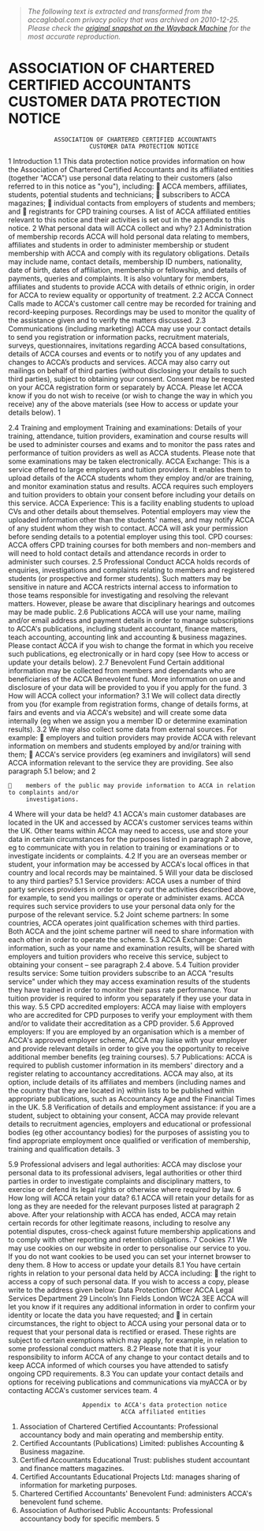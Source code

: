 > *The following text is extracted and transformed from the accaglobal.com privacy policy that was archived on 2010-12-25. Please check the [original snapshot on the Wayback Machine](https://web.archive.org/web/20101225123330id_/http%3A//www.accaglobal.com/documents/protection_notice.pdf) for the most accurate reproduction.*

# ASSOCIATION OF CHARTERED CERTIFIED ACCOUNTANTS CUSTOMER DATA PROTECTION NOTICE

                 ASSOCIATION OF CHARTERED CERTIFIED ACCOUNTANTS
                           CUSTOMER DATA PROTECTION NOTICE
1   Introduction
1.1 This data protection notice provides information on how the Association of Chartered Certified
    Accountants and its affiliated entities (together "ACCA") use personal data relating to their
    customers (also referred to in this notice as "you"), including:
         ACCA members, affiliates, students, potential students and technicians;
         subscribers to ACCA magazines;
         individual contacts from employers of students and members; and
         registrants for CPD training courses.
     A list of ACCA affiliated entities relevant to this notice and their activities is set out in the
     appendix to this notice.
2   What personal data will ACCA collect and why?
2.1 Administration of membership records
    ACCA will hold personal data relating to members, affiliates and students in order to administer
    membership or student membership with ACCA and comply with its regulatory obligations.
    Details may include name, contact details, membership ID numbers, nationality, date of birth,
    dates of affiliation, membership or fellowship, and details of payments, queries and complaints.
    It is also voluntary for members, affiliates and students to provide ACCA with details of ethnic
    origin, in order for ACCA to review equality or opportunity of treatment.
2.2 ACCA Connect
    Calls made to ACCA's customer call centre may be recorded for training and record-keeping
    purposes. Recordings may be used to monitor the quality of the assistance given and to verify
    the matters discussed.
2.3 Communications (including marketing)
    ACCA may use your contact details to send you registration or information packs, recruitment
    materials, surveys, questionnaires, invitations regarding ACCA based consultations, details of
    ACCA courses and events or to notify you of any updates and changes to ACCA’s products and
    services.
    ACCA may also carry out mailings on behalf of third parties (without disclosing your details to
    such third parties), subject to obtaining your consent. Consent may be requested on your
    ACCA registration form or separately by ACCA.
    Please let ACCA know if you do not wish to receive (or wish to change the way in which you
    receive) any of the above materials (see How to access or update your details below).
                                                                                                     1


2.4 Training and employment
    Training and examinations: Details of your training, attendance, tuition providers, examination
    and course results will be used to administer courses and exams and to monitor the pass rates
    and performance of tuition providers as well as ACCA students.            Please note that some
    examinations may be taken electronically.
    ACCA Exchange: This is a service offered to large employers and tuition providers. It enables
    them to upload details of the ACCA students whom they employ and/or are training, and monitor
    examination status and results. ACCA requires such employers and tuition providers to obtain
    your consent before including your details on this service.
    ACCA Experience: This is a facility enabling students to upload CVs and other details about
    themselves. Potential employers may view the uploaded information other than the students'
    names, and may notify ACCA of any student whom they wish to contact. ACCA will ask your
    permission before sending details to a potential employer using this tool.
    CPD courses: ACCA offers CPD training courses for both members and non-members and will
    need to hold contact details and attendance records in order to administer such courses.
2.5 Professional Conduct
    ACCA holds records of enquiries, investigations and complaints relating to members and
    registered students (or prospective and former students). Such matters may be sensitive in
    nature and ACCA restricts internal access to information to those teams responsible for
    investigating and resolving the relevant matters. However, please be aware that disciplinary
    hearings and outcomes may be made public.
2.6 Publications
    ACCA will use your name, mailing and/or email address and payment details in order to
    manage subscriptions to ACCA's publications, including student accountant, finance matters,
    teach accounting, accounting link and accounting & business magazines. Please contact ACCA
    if you wish to change the format in which you receive such publications, eg electronically or in
    hard copy (see How to access or update your details below).
2.7 Benevolent Fund
    Certain additional information may be collected from members and dependants who are
    beneficiaries of the ACCA Benevolent fund. More information on use and disclosure of your
    data will be provided to you if you apply for the fund.
3   How will ACCA collect your information?
3.1 We will collect data directly from you (for example from registration forms, change of details
    forms, at fairs and events and via ACCA's website) and will create some data internally (eg
    when we assign you a member ID or determine examination results).
3.2 We may also collect some data from external sources. For example:
        employers and tuition providers may provide ACCA with relevant information on members
         and students employed by and/or training with them;
        ACCA's service providers (eg examiners and invigilators) will send ACCA information
         relevant to the service they are providing. See also paragraph 5.1 below; and
                                                                                                   2


        members of the public may provide information to ACCA in relation to complaints and/or
         investigations.
4   Where will your data be held?
4.1 ACCA's main customer databases are located in the UK and accessed by ACCA's customer
    services teams within the UK. Other teams within ACCA may need to access, use and store
    your data in certain circumstances for the purposes listed in paragraph 2 above, eg to
    communicate with you in relation to training or examinations or to investigate incidents or
    complaints.
4.2 If you are an overseas member or student, your information may be accessed by ACCA's local
    offices in that country and local records may be maintained.
5   Will your data be disclosed to any third parties?
5.1 Service providers: ACCA uses a number of third party services providers in order to carry out
    the activities described above, for example, to send you mailings or operate or administer
    exams. ACCA requires such service providers to use your personal data only for the purpose of
    the relevant service.
5.2 Joint scheme partners: In some countries, ACCA operates joint qualification schemes with third
    parties. Both ACCA and the joint scheme partner will need to share information with each other
    in order to operate the scheme.
5.3 ACCA Exchange: Certain information, such as your name and examination results, will be
    shared with employers and tuition providers who receive this service, subject to obtaining your
    consent – see paragraph 2.4 above.
5.4 Tuition provider results service: Some tuition providers subscribe to an ACCA "results service"
    under which they may access examination results of the students they have trained in order to
    monitor their pass rate performance. Your tuition provider is required to inform you separately if
    they use your data in this way.
5.5 CPD accredited employers: ACCA may liaise with employers who are accredited for CPD
    purposes to verify your employment with them and/or to validate their accreditation as a CPD
    provider.
5.6 Approved employers: If you are employed by an organisation which is a member of ACCA's
    approved employer scheme, ACCA may liaise with your employer and provide relevant details
    in order to give you the opportunity to receive additional member benefits (eg training courses).
5.7 Publications: ACCA is required to publish customer information in its members' directory and a
    register relating to accountancy accreditations. ACCA may also, at its option, include details of
    its affiliates and members (including names and the country that they are located in) within lists
    to be published within appropriate publications, such as Accountancy Age and the Financial
    Times in the UK.
5.8 Verification of details and employment assistance: if you are a student, subject to obtaining
    your consent, ACCA may provide relevant details to recruitment agencies, employers and
    educational or professional bodies (eg other accountancy bodies) for the purposes of assisting
    you to find appropriate employment once qualified or verification of membership, training and
    qualification details.
                                                                                                      3


5.9 Professional advisers and legal authorities: ACCA may disclose your personal data to its
    professional advisers, legal authorities or other third parties in order to investigate complaints
    and disciplinary matters, to exercise or defend its legal rights or otherwise where required by
    law.
6   How long will ACCA retain your data?
6.1 ACCA will retain your details for as long as they are needed for the relevant purposes listed at
    paragraph 2 above. After your relationship with ACCA has ended, ACCA may retain certain
    records for other legitimate reasons, including to resolve any potential disputes, cross-check
    against future membership applications and to comply with other reporting and retention
    obligations.
7   Cookies
7.1 We may use cookies on our website in order to personalise our service to you. If you do not
    want cookies to be used you can set your internet browser to deny them.
8   How to access or update your details
8.1 You have certain rights in relation to your personal data held by ACCA including:
        the right to access a copy of such personal data. If you wish to access a copy, please write
         to the address given below:
         Data Protection Officer
         ACCA
         Legal Services Department
         29 Lincoln’s Inn Fields
         London WC2A 3EE
     ACCA will let you know if it requires any additional information in order to confirm your identity
     or locate the data you have requested; and
        in certain circumstances, the right to object to ACCA using your personal data or to request
         that your personal data is rectified or erased.
     These rights are subject to certain exemptions which may apply, for example, in relation to
     some professional conduct matters.
8.2 Please note that it is your responsibility to inform ACCA of any change to your contact details
    and to keep ACCA informed of which courses you have attended to satisfy ongoing CPD
    requirements.
8.3 You can update your contact details and options for receiving publications and communications
    via myACCA or by contacting ACCA's customer services team.
                                                                                                      4


                         Appendix to ACCA's data protection notice
                                    ACCA affiliated entities
1) Association of Chartered Certified Accountants: Professional accountancy body and main
   operating and membership entity.
2) Certified Accountants (Publications) Limited: publishes Accounting & Business magazine.
3) Certified Accountants Educational Trust: publishes student accountant and finance matters
   magazines.
4) Certified Accountants Educational Projects Ltd: manages sharing of information for marketing
   purposes.
5) Chartered Certified Accountants' Benevolent Fund: administers ACCA's benevolent fund
   scheme.
6) Association of Authorised Public Accountants: Professional accountancy body for specific
   members.
                                                                                                5
